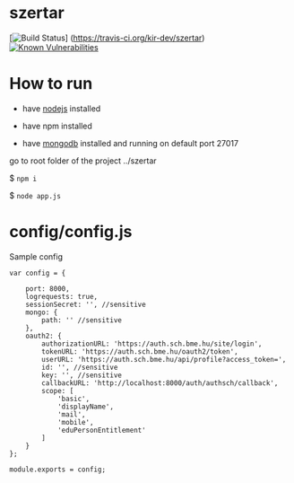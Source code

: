 # szertar
[![Build Status](https://travis-ci.org/kir-dev/szertar.svg?branch=master)]
(https://travis-ci.org/kir-dev/szertar)
[![Known Vulnerabilities](https://snyk.io/test/github/kir-dev/szertar/badge.svg)](https://snyk.io/test/github/kir-dev/szertar)

# How to run

- have [nodejs](https://nodejs.org/en/download/) installed

- have npm installed
- have [mongodb](https://www.mongodb.com/download-center?jmp=nav#community) installed and running on default port 27017

go to root folder of the project ../szertar

$ `npm i` 

$ `node app.js` 

# config/config.js
Sample config

```
var config = {

    port: 8000,
    logrequests: true,
    sessionSecret: '', //sensitive
    mongo: {
        path: '' //sensitive
    },
    oauth2: {
        authorizationURL: 'https://auth.sch.bme.hu/site/login',
        tokenURL: 'https://auth.sch.bme.hu/oauth2/token',
        userURL: 'https://auth.sch.bme.hu/api/profile?access_token=',
        id: '', //sensitive
        key: '', //sensitive
        callbackURL: 'http://localhost:8000/auth/authsch/callback',
        scope: [
            'basic',
            'displayName',
            'mail',
            'mobile',
            'eduPersonEntitlement'
        ]
    }
};

module.exports = config;
```